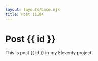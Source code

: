 ```yaml
---
layout: layouts/base.njk
title: Post 11184
---
```


# Post {{ id }}

This is post {{ id }} in my Eleventy project.

